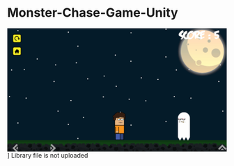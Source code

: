 # Monster-Chase-Game-Unity
<img align="left" alt="bilgehangecici | Instagram" src="/image/Screenshot (167).png" />]
Library file is not uploaded
